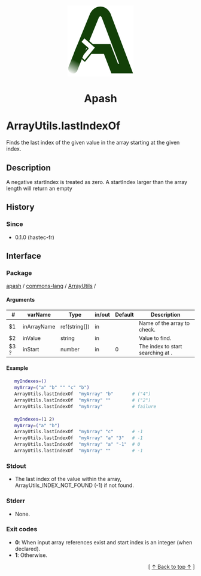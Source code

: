 
<div align='center' id='apash-top'>
  <a href='https://github.com/hastec-fr/apash'>
    <img alt='apash-logo' src='../../../../../../assets/apash-logo.svg'/>
  </a>

  # Apash
</div>


# ArrayUtils.lastIndexOf
Finds the last index of the given value in the array starting at the given index.
## Description
   A negative startIndex is treated as zero. A startIndex larger than the array length will return an empty

## History
### Since
  * 0.1.0 (hastec-fr)

## Interface
### Package
<!-- apash.packageBegin -->
[apash](../../../apash.md) / [commons-lang](../../commons-lang.md) / [ArrayUtils](../ArrayUtils.md) / 
<!-- apash.packageEnd -->

#### Arguments
 | #      | varName        | Type          | in/out   | Default    | Description                          |
 |--------|----------------|---------------|----------|------------|--------------------------------------|
 | $1     | inArrayName    | ref(string[]) | in       |            |  Name of the array to check.         |
 | $2     | inValue        | string        | in       |            |  Value to find.                      |
 | $3 ?   | inStart        | number        | in       | 0          |  The index to start searching at .   |

#### Example
 ```bash
    myIndexes=()
    myArray=("a" "b" "" "c" "b")
    ArrayUtils.lastIndexOf  "myArray" "b"       # ("4")
    ArrayUtils.lastIndexOf  "myArray" ""        # ("2")
    ArrayUtils.lastIndexOf  "myArray"           # failure

    myIndexes=(1 2)
    myArray=("a" "b")
    ArrayUtils.lastIndexOf  "myArray" "c"       # -1
    ArrayUtils.lastIndexOf  "myArray" "a" "3"   # -1
    ArrayUtils.lastIndexOf  "myArray" "a" "-1"  # 0
    ArrayUtils.lastIndexOf  "myArray" ""        # -1
  ```

### Stdout
  * The last index of the value within the array, ArrayUtils_INDEX_NOT_FOUND (-1) if not found.
### Stderr
  * None.

### Exit codes
  * **0**: When input array references exist and start index is an integer (when declared).
  * **1**: Otherwise.

  <div align='right'>[ <a href='#apash-top'>↑ Back to top ↑</a> ]</div>

